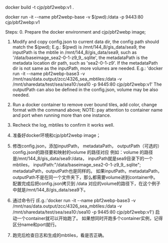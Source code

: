 
docker build -t cjp/pbf2webp:v1 .

docker run -it --name pbf2webp-base -v $(pwd):/data -p 9443:80 cjp/pbf2webp:v1

Steps:
0. Prepare the docker environment and cjp/pbf2webp image;
1. Modify and copy config.json to current data dir, the config path should match the $(pwd);
    E.g.: $(pwd) is /mnt/144_8/gis_data/sea9, the inputPath is the mbtile in /mnt/144_8/gis_data/sea9, such as '/data/baseimage_sea2-0-1-z9_9_.sqlite',
    the metadataPath is the metadata location dir path, such as 'sea2-0-1-z9'.
    If the metadataPath dir is not same as the inputPath, more volumes are needed.
    E.g.: 'docker run -it --name pbf2webp-base3 -v /mnt/nas/data.output/zcc/4326_sea_mbtiles:/data -v /mnt/sharedata/test/sea/sea10:/sea10 -p 9445:80 cjp/pbf2webp:v1'
    The outputPath can also be defined in the config.json, volume may be also needed.
2. Run a docker container to remove over bound tiles, add color, change format with the command above; 
    NOTE: pay attention to container name and port when running more than one instance.
3. Recheck the log, mbtiles to confirm it works well.

0. 准备好docker环境和cjp/pbf2webp image；
1. 修改config.json，添加inputPath， metadataPath， outputPath（可选的）
    config.json的路径要和映射的volume 的路径对应
    例如：volume 的路径是/mnt/144_8/gis_data/sea9:/data， inputPath就是sea9目录下的一个mbtiles， inputPath:"/data/baseimage_sea2-0-1-z9_9_.sqlite";
    metadataPath，outputPath也是同样的。
    如果inputPath，metadataPath，outputPath不是在同一个文件夹下，那么都需要volume进到container中。
    配置完成后把config.json拷贝到 /data 对应的volume的路径下，在这个例子中就是/mnt/144_8/gis_data/sea9下。
2. 通过命令行 (E.g.:'docker run -it --name pbf2webp-base3 -v /mnt/nas/data.output/zcc/4326_sea_mbtiles:/data -v /mnt/sharedata/test/sea/sea10:/sea10 -p 9445:80 cjp/pbf2webp:v1')
    启动一个container就可以开始跑了。
    如果想同时开跑多个container实例，记得区分name和port就行。
3. 跑完后检查日志和生成的mbtiles，看是否正确。
